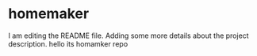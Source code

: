 
# homemaker
I am editing the README file. Adding some more details about the project description.
hello its homamker repo
